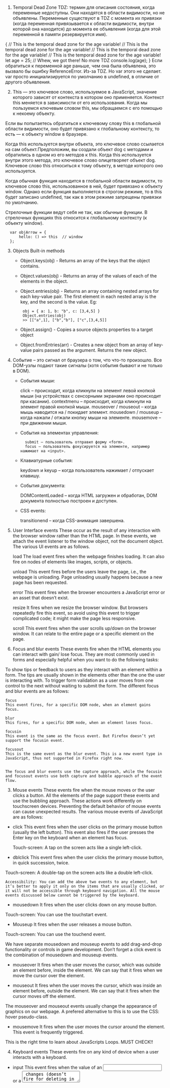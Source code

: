 1. Temporal Dead Zone
TDZ: термин для описания состояния, когда переменные недоступны. Они находятся в области видимости, но не объявлены.
Переменные существуют в TDZ с момента их привязки (когда переменная привязывается к области видимости, внутри которой она находится) до момента ее объявления (когда для этой переменной в памяти резервируется имя).

{
 	// This is the temporal dead zone for the age variable!
	// This is the temporal dead zone for the age variable!
	// This is the temporal dead zone for the age variable!
 	// This is the temporal dead zone for the age variable!
	let age = 25; // Whew, we got there! No more TDZ
	console.log(age);
}
Если обратиться к переменной age раньше, чем она была объявлена, это вызвало бы ошибку ReferenceError. Из-за TDZ.
Но var этого не сделает. var просто инициализируется по умолчанию в undefined, в отличие от другого объявления.


2. This — это ключевое слово, используемое в JavaScript, значение которого зависят от контекста в котором оно применяется.
Контекст this меняется в зависимости от его использования.
Когда мы пользуемся ключевым словом this, мы обращаемся с его помощью к некоему объекту. 

Если вы попытаетесь обратиться к ключевому слову this в глобальной области видимости, оно будет привязано к глобальному контексту, то есть — к объекту window в браузере.

Когда this используется внутри объекта, это ключевое слово ссылается на сам объект.Предположим, вы создали объект dog с методами и обратились в одном из его методов к this. Когда this используется внутри этого метода, это ключевое слово олицетворяет объект dog. Ключевое слово this относиться к тому объекту, в методе которого оно используется.

Когда обычная функция находится в глобальной области видимости, то ключевое слово this, использованное в ней, будет привязано к объекту window.
Однако если функция выполняется в строгом режиме, то в this будет записано undefined, так как в этом режиме запрещены привязки по умолчанию. 

Стрелочные функции ведут себя не так, как обычные функции. В стрелочных функциях this относится к глобальному контексту (к объекту window).

      var objArrow = {
          hello: () => this  // window
      };


3. Objects Built-in methods
   - Object.keys(obj) - Returns an array of the keys that the object contains.
   - Object.values(obj) - Returns an array of the values of each of the elements in the object.
   - Object.entries(obj) - Returns an array containing nested arrays for each key-value pair. The first element in each nested array is the key, and the second is the value. 
     Eg:

          obj = { a: 1, b: "b", c: [3,4,5] } 
          Object.entries(obj)
          >> [["a",1], ["b","b"], ["c",[3,4,5]]


   - Object.assign() - Copies a source objects properties to a target object       

   - Object.fromEntries(arr) - Creates a new object from an array of key-value pairs passed as the argument. Returns the new object.   


4. Событие – это сигнал от браузера о том, что что-то произошло. Все DOM-узлы подают такие сигналы (хотя события бывают и не только в DOM).

    - События мыши:

        click – происходит, когда кликнули на элемент левой кнопкой мыши (на устройствах с сенсорными экранами оно происходит при касании).
        contextmenu – происходит, когда кликнули на элемент правой кнопкой мыши.
        mouseover / mouseout – когда мышь наводится на / покидает элемент.
        mousedown / mouseup – когда нажали / отжали кнопку мыши на элементе.
        mousemove – при движении мыши.

    - События на элементах управления:

            submit – пользователь отправил форму <form>.
            focus – пользователь фокусируется на элементе, например нажимает на <input>.


    - Клавиатурные события:

        keydown и keyup – когда пользователь нажимает / отпускает клавишу.

    - События документа:

        DOMContentLoaded – когда HTML загружен и обработан, DOM документа полностью построен и доступен.

    - CSS events:

        transitionend – когда CSS-анимация завершена.




  1. User Interface events
        These occur as the result of any interaction with the browser window rather than the HTML page. In these events, we attach the event listener to the window object, not the document object. The various UI events are as follows.

        load
        The load event fires when the webpage finishes loading. It can also fire on nodes of elements like images, scripts, or objects.


        unload
        This event fires before the users leave the page, i.e., the webpage is unloading. Page unloading usually happens because a new page has been requested.

        error
        This event fires when the browser encounters a JavaScript error or an asset that doesn’t exist.

        resize
        It fires when we resize the browser window. But browsers repeatedly fire this event, so avoid using this event to trigger complicated code; it might make the page less responsive.

        scroll
        This event fires when the user scrolls up/down on the browser window. It can relate to the entire page or a specific element on the page.



  2. Focus and blur events
These events fire when the HTML elements you can interact with gain/ lose focus. They are most commonly used in forms and especially helpful when you want to do the following tasks:

To show tips or feedback to users as they interact with an element within a form. The tips are usually shown in the elements other than the one the user is interacting with.
To trigger form validation as a user moves from one control to the next without waiting to submit the form.
The different focus and blur events are as follows:

    focus
    This event fires, for a specific DOM node, when an element gains focus.

    blur
    This fires, for a specific DOM node, when an element loses focus.

    focusin
    This event is the same as the focus event. But Firefox doesn’t yet support the focusin event.

    focusout
    This is the same event as the blur event. This is a new event type in JavaScript, thus not supported in Firefox right now.


    The focus and blur events use the capture approach, while the focusin and focusout events use both capture and bubble approach of the event flow.



  3. Mouse events
  These events fire when the mouse moves or the user clicks a button. All the elements of the page support these events and use the bubbling approach. These actions work differently on touchscreen devices. Preventing the default behavior of mouse events can cause unexpected results. The various mouse events of JavaScript are as follows:

  - click
  This event fires when the user clicks on the primary mouse button (usually the left button). This event also fires if the user presses the Enter key on the keyboard when an element has focus.

    Touch-screen: A tap on the screen acts like a single left-click.

  - dblclick
  This event fires when the user clicks the primary mouse button, in quick succession, twice.

  Touch-screen: A double-tap on the screen acts like a double left-click.

    Accessibility: You can add the above two events to any element, but it’s better to apply it only on the items that are usually clicked, or it will not be accessible through keyboard navigation. All the mouse events discussed below cannot be triggered by the keyboard.

  - mousedown
  It fires when the user clicks down on any mouse button.

  Touch-screen: You can use the touchstart event.

  - Mouseup
  It fires when the user releases a mouse button.

  Touch-screen: You can use the touchend event.

  We have separate mousedown and mouseup events to add drag-and-drop functionality or controls in game development. Don’t forget a click event is the combination of mousedown and mouseup events.

  - mouseover
  It fires when the user moves the cursor, which was outside an element before, inside the element. We can say that it fires when we move the cursor over the element.

  - mouseout
  It fires when the user moves the cursor, which was inside an element before, outside the element. We can say that it fires when the cursor moves off the element.

  The mouseover and mouseout events usually change the appearance of graphics on our webpage. A prefered alternative to this is to use the CSS: hover pseudo-class.

  - mousemove
  It fires when the user moves the cursor around the element. This event is frequently triggered.

This is the right time to learn about JavaScripts Loops. MUST CHECK!!

4. Keyboard events
These events fire on any kind of device when a user interacts with a keyboard.

- input
This event fires when the value of an <input> or a <textarea> changes (doesn’t fire for deleting in IE9). You can use keydown as a fallback in older browsers.

- keydown
It fires when the user presses any key in the keyboard. If the user holds down the key, this event fires repeatedly.

- keypress
It fires when the user presses a key that results in printing a character on the screen. This event fires repeatedly if the user holds down the key. This event will not fire for the enter, tab, or arrow keys; the keydown event would.

- keyup
The keyup event fires when the user releases a key on the keyboard.

The keydown and keypress events fire before a character appears on the screen, the keyup fires after it shows.

To know the key pressed when you use the keydown and keypress events, the event object has a keyCode property. This property, instead of returning the letter for that key, returns the ASCII code of the lowercase for that key.

5. Form events
These events are common while using forms on a webpage. In particular, we see the submit event mostly in form of validation (checking form values). As described in our tutorial; Features of JavaScript, if the users miss any required information or enter incorrect input, validation before sending the data to the server is faster. The list below explains the different form of events available to the user.

- submit

This event fires on the node representing the <form> element when a user submits a form.

- change
It fires when the status of various form elements change. This is a better option than using the click event because clicking is not the only way users interact with the form.

- input
The input event is very common with the <input> and the <textarea> elements.

We often use the focus and blur events with forms, but they are also available in conjunction with other elements like links.

6. Mutation events and observers
Whenever the structure of the DOM tree changes, it triggers a mutation event. The change in the tree may be due to the addition or removal of a DOM node through your script. But these have an alternative that will replace them: mutation observers. The following are the numerous mutation events in JavaScript.

- DOMNodeInserted
It fires when the script inserts a new node in the DOM tree using appendChild(), replaceChild(), insertBefore(), etc.

- DOMNodeRemoved
This event fires when the script removes an existing node from the tree using removeChild(), replaceChild(), etc.

- DOMSubtreeModified
It fires when the structure of the DOM tree changes i.e. the above two events occur.

- DOMNodeInsertedIntoDocument
This event fires when the script inserts a node in the DOM tree as the descendant of another node already in the document.

- DOMNodeRemovedFromDocument
This event fires when the script removes a node from the DOM tree as the descendant of another node already in the document.

The problem with the mutation events is that lots of changes to your page can make your page feel slow or unresponsive. These can also trigger other event listeners, modifying DOM and leading to more mutation events firing. This is the reason for introducing mutation observers to the script.

Mutation observers wait until the script finishes its current task before reacting, then reports the changes in a batch (not one at a time). This reduces the number of events that fire when you change the DOM tree through your script. You can also specify which changes in the DOM you want them to react to.

7. HTML5 events

These are the page-level events included in the versions of the HTML5 specialization. New events support more recent devices like phones and tablets. They respond to events such as gestures and movements. You will understand them better after you master the above concepts, thus they are not discussed for now. Work with the events below for now and when you are a better developer, you can search for other events available. The three HTML5 events we will learn are as follows:

- DOMContentLoaded
This event triggers when the DOM tree forms i.e. the script is loading. Scripts start to run before all the resources like images, CSS, and JavaScript loads. You can attach this event either to the window or the document objects.

- hashchange
It fires when the URL hash changes without refreshing the entire window. Hashes (#) link specific parts (known as anchors) within a page. It works on the window object; the event object contains both the oldURL and the newURL properties holding the URLs before and after the hashchange.

- beforeunload
This event fires on the window object just before the page unloads. This event should only be helpful for the user, not encouraging them to stay on the page. You can add a dialog box to your event, showing a message alerting the users like their changes are not saved.

8. CSS events
These events trigger when the script encounters a CSS element. As CSS is a crucial part of web development, the developers decided to add these events to js to make working with CSS easier. Some of the most common CSS events are as follows:

- transitionend
This event fires when a CSS transition ends in a program. It is useful to notify the script of the end of transition so that it can take further action.

- animationstart
These events fire when CSS animation starts in the program.

- animationiteration
This event occurs when any CSS animation repeats itself. With this event, we can determine the number of times an animation iterates in the script.

- animationend
It fires when the CSS animation comes to an end in the program. This is useful when we want to act just after the animation process finishes.      




9. Property flags & descriptors (student is able to set property via Object. defineProperty)

Object properties, besides a value, have three special attributes (so-called “flags”):

writable – if true, the value can be changed, otherwise it’s read-only.
enumerable – if true, then listed in loops, otherwise not listed.
configurable – if true, the property can be deleted and these attributes can be modified, otherwise not.

      let user = {};

      Object.defineProperty(user, "name", {
        value: "John"
      });

      let descriptor = Object.getOwnPropertyDescriptor(user, 'name');

      alert( JSON.stringify(descriptor, null, 2 ) );
      /*
      {
        "value": "John",
        "writable": false,
        "enumerable": false,
        "configurable": false
      }
      */


      let user = {
        name: "John",
        toString() {
          return this.name;
        }
      };

      Object.defineProperty(user, "toString", {
        enumerable: false
      });

      // Now our toString disappears:
      for (let key in user) alert(key); // name



      * Object.preventExtensions(obj): Forbids the addition of new properties to the object.
   
      * Object.seal(obj): Forbids adding/removing of properties. Sets configurable: false for all existing properties.

      * Object.freeze(obj): Forbids adding/removing/changing of properties. Sets configurable: false, writable: false for all existing properties.





10.  Create iterable objects, Symbol.iterator usage

          let range = {
            from: 1,
            to: 5
          };

          range[simbol.iterator] = function() {
            return {
              current: this.from,
              last: this.to,

              next(){
                if(this.current<= this.last) {
                  return {done: false, value: this.current++}

                } else {
                  return {done: true}
                }
              }
            }
          }

          for (let num of range) {
            alert(num); // 1, then 2, 3, 4, 5
          }

11. loop through Object keys

        const courses = {
            java: 10,

            javascript: 55,

            nodejs: 5,

            php: 15
        };

        const keys = Object.keys(courses);        

        keys.forEach((key) => {
            console.log(`${key}: ${courses[key]}`);
        });

        // java: 10

        // javascript: 55

        // nodejs: 5

        // php: 15

12.  how to flatten nested array


           let array = [[[0], [1]], [[2], [3]], [[4], [5]]];
           let flattend = array.join(",").split(",");
           console.log(flattend);

          function flatten(ary, ret = []) {
              for (const entry of ary) {
                  if (Array.isArray(entry) {
                      flatten(entry, ret);
                  } else {
                      ret.push(entry);
                  }
              }
              return ret;
          }
          console.log(flatten([[[0], [1]], [[2], [3]], [[4], [5]]]));


          function flatten(ary, ret = []) {
              return ary.reduce((ret, entry) => {
                  if (Array.isArray(entry)) {
                      flatten(entry, ret);
                  } else {
                      ret.push(entry);
                  }
                  return ret;
              }, ret);
          }
          console.log(flatten([[[0], [1]], [[2], [3]], [[4], [5]]]));


          function flatten(a) {
              return Array.isArray(a) ? [].concat(...a.map(flatten)) : a;
          }


13. filter Array elements

const colours = ['green', 'black', 'dark-orange', 'light-yellow', 'azure'];

const result = colours.filter(colour => colour.length > 6);

console.log(result); // --> [ 'dark-orange', 'light-yellow' ]


14.  to custom sorting for Array
...

15. Know global scope and functional scope

 -The global scope is the scope that contains, and is visible in, all other scopes

...
16. Know variables visibility areas

The four scopes are:
    Global - visible by everything.
    Function - visible within a function (and its sub-functions and blocks)
    Block - visible within a block (and its sub-blocks)
    Module - visible within a module.


17. Understand nested scopes and able work with them

In JavaScript, scopes are created by code blocks, functions, modules. 
While const and let variables are scoped by code blocks, functions or modules, var variables are scoped only by functions or modules.
Scopes can be nested. Inside an inner scope you can access the variables of an outer scope

18.  Difference between parameters passing by value and by reference. 
     Passing by reference means the called functions' parameter will be the same as the callers' passed argument (not the value, but the identity - the variable itself). Pass by value means the called functions' parameter will be a copy of the callers' passed argument.

19. how to handle dynamic amount of Function parameters
    const variableArguments = (...args) => {
      console.log(...args);
    }; 

20.  Function default parameters

        function multiply(a, b) {
          b = (typeof b !== 'undefined') ?  b : 1
          return a * b
        }

        function multiply(a, b = 1) {
          return a * b
        }


21. ECMA script modules


22. Know how to use spread operator for Function arguments

...
23. Be able to compare arguments and rest parameters

...
24. Spread operator for Array

        // Merge Array
        [...array1, ...array2]

        // Clone Array
        [...array]

        // String → Array
        [...'string']

        // Set  → Array
        [...new Set([1,2,3])]

        // Node List → Array
        [...nodeList]

        // Arguments → Array
        [...arguments]

        array = [1, 2, 3, 4, 5];
        var minimum = Math.min(...array);
        var maximum = Math.max(...array);

...
25. Understand and able to use spread operator for Array concatenation Destructuring assignment

...
26. Be able to discover destructuring assignment concept

        const HIGH_TEMPERATURES = {
          yesterday: 75,
          today: 77,
          tomorrow: 80
        };

        //ES6 assignment syntax
        const {today, tomorrow} = HIGH_TEMPERATURES;

        let [a, b, c] = "abc";

        let [one, two, three] = new Set([1, 2, 3]);

        let user = {};
        [user.name, user.surname] = "John Smith".split(' ');

        let user = {
          name: "John",
          age: 30
        };
        // loop over keys-and-values
        for (let [key, value] of Object.entries(user)) {
          alert(`${key}:${value}`); // name:John, then age:30
        }

        let guest = "Jane";
        let admin = "Pete";
        // Let's swap the values: make guest=Pete, admin=Jane
        [guest, admin] = [admin, guest];
        alert(`${guest} ${admin}`); // Pete Jane (successfully swapped!)


        let [name1, name2, ...rest] = ["Julius", "Caesar", "Consul", "of the Roman Republic"];


        // default values
        let [name = "Guest", surname = "Anonymous"] = ["Julius"];


        let options = {
          title: "Menu",
          width: 100,
          height: 200
        };
        let {title, width, height} = options;


        // { sourceProperty: targetVariable }
        let {width: w, height: h, title} = options;

        // width -> w
        // height -> h
        // title -> title

        let options = {
          title: "Menu",
          height: 200,
          width: 100
        };

        // title = property named title
        // rest = object with the rest of properties
        let {title, ...rest} = options;
        // now title="Menu", rest={height: 200, width: 100}

27. Understand variables and Function arguments destructuring assignment

        const myFoods = {a: 'apple', b: 'banana', c: 'carrot', d: 'donut'}
        const { a, b, c, d} = myFoods
        const {a = `apple didn't exist`, b, c, d} = myFoods


28. String templates

        const classes = `header ${ isLargeScreen() ? '' :
          `icon-${item.isCollapsed ? 'expander' : 'collapser'}` }`;


29. Know how for..of loop works (optional)        

    use with String, Array, array-like objects (e.g., arguments or NodeList), TypedArray, Map, Set, and user-defined iterables

    const iterable = [10, 20, 30];

    for (const value of iterable) {
      console.log(value);
    }

    for (let value of iterable) {
      value += 1;
      console.log(value);
    }

30. this scope

...

31. Reference Type & losing this

...


32. Understand difference between function and method

...


33. Understand how this works, realize this possible issues

...


34. Manage this scope

...


35. Be able to replace this scope

...


36. Be able to use call and apply Function built-in methods  

...


37. Immediately invoked functional expression (IIFE) (optional)

...


38. Know IIFE pattern (optional)

...


39. Callback (Function as argument)

...


40. Know callback pattern

...


41. Understand callback limitations (callback hell) (optional)

...


42. Binding, binding one function twice

...


43. Know how to bind this scope to function

...


44. Carrying and partial functions

...


45. Fetch (with usage)

...


46. XMLHTTPRequest (concept) (optional)

...


47. WebSocket (concept) (optional)

...


48. Web components, shadow DOM (concept) (optional)

...


49. Timezones (optional)

...


50. Internationalization js (Intl) (optional)

...


51. Context (lexical environment)

...


52. Understand function creation context (lexical environment)

...


53. Be able to explain difference between scope and context

...


54. Inner/outer lexical environment

...


55. Understand lexical environment traversing mechanism

...


56. Understand connection between function and lexical environment

...


57. new keyword

...


58. Understand how new keyword works

...


59. Function constructor

...


60. Know function constructor concept

...


61. Able to create constructor functions

...


62. Public, private, static members

...


63. Know how to create public members

...


64. Know how to create private members

...


65. Know how to create static members

...


66. Understand OOP emulation patterns and conventions

...

